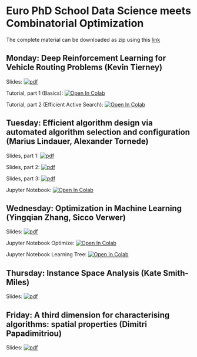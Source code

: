 # Euro PhD School Data Science meets Combinatorial Optimization

The complete material can be downloaded as zip using this [link](https://github.com/decision-analytics/PhD-School-DSO-2023/archive/refs/heads/main.zip)



## Monday: Deep Reinforcement Learning for Vehicle Routing Problems (Kevin Tierney)


Slides:  [![pdf](http://wwwimages.adobe.com/content/dam/acom/en/legal/images/badges/Adobe_PDF_file_icon_32x32.png)](https://github.com/decision-analytics/PhD-School-DSO-2023/blob/main/Monday/DRL4VRP_EURO_PhD_School_BI_2023.pdf?raw=true)


Tutorial, part 1 (Basics): [![Open In Colab](https://colab.research.google.com/assets/colab-badge.svg)](https://colab.research.google.com/github/decision-analytics/PhD-School-DSO-2023/blob/main/Monday/drl4co_tutorial.ipynb)

Tutorial, part 2 (Efficient Active Search): [![Open In Colab](https://colab.research.google.com/assets/colab-badge.svg)](https://colab.research.google.com/github/decision-analytics/PhD-School-DSO-2023/blob/main/Monday/drl4co_tutorial_eas.ipynb)


## Tuesday: Efficient algorithm design via automated algorithm selection and configuration (Marius Lindauer, Alexander Tornede)

Slides, part 1:  [![pdf](http://wwwimages.adobe.com/content/dam/acom/en/legal/images/badges/Adobe_PDF_file_icon_32x32.png)](https://github.com/decision-analytics/PhD-School-DSO-2023/blob/main/Tuesday/DSO_Summer_School_Part%201_Algorithm_Selection.pdf?raw=true)

Slides, part 2:  [![pdf](http://wwwimages.adobe.com/content/dam/acom/en/legal/images/badges/Adobe_PDF_file_icon_32x32.png)](https://github.com/decision-analytics/PhD-School-DSO-2023/blob/main/Tuesday/DSO_Summer_School_Part_2_Algorithm_Configuration.pdf?raw=true)

Slides, part 3:  [![pdf](http://wwwimages.adobe.com/content/dam/acom/en/legal/images/badges/Adobe_PDF_file_icon_32x32.png)](https://github.com/decision-analytics/PhD-School-DSO-2023/blob/main/Tuesday/DSO_Summer_School_Part_3_SMAC3.pdf?raw=true)

Jupyter Notebook:  [![Open In Colab](https://colab.research.google.com/assets/colab-badge.svg)](https://colab.research.google.com/github/decision-analytics/PhD-School-DSO-2023/blob/main/Tuesday/SMAC_DSO_Bielefeld.ipynb)


## Wednesday: Optimization in Machine Learning (Yingqian Zhang, Sicco Verwer)

Slides:  [![pdf](http://wwwimages.adobe.com/content/dam/acom/en/legal/images/badges/Adobe_PDF_file_icon_32x32.png)](https://github.com/decision-analytics/PhD-School-DSO-2023/blob/main/Wednesday/DecisionTreeOptimization_VerwerZhang_2023.pdf?raw=true)


Jupyter Notebook Optimize:  [![Open In Colab](https://colab.research.google.com/assets/colab-badge.svg)](https://colab.research.google.com/github/decision-analytics/PhD-School-DSO-2023/blob/main/Wednesday/lab_optimize.ipynb)

Jupyter Notebook Learning Tree:  [![Open In Colab](https://colab.research.google.com/assets/colab-badge.svg)](https://colab.research.google.com/github/decision-analytics/PhD-School-DSO-2023/blob/main/Wednesday/learning_tree_lab.ipynb)

## Thursday: Instance Space Analysis (Kate Smith-Miles)

Slides:  [![pdf](http://wwwimages.adobe.com/content/dam/acom/en/legal/images/badges/Adobe_PDF_file_icon_32x32.png)](https://github.com/decision-analytics/PhD-School-DSO-2023/blob/main/Thursday/Instance_Space_Analysis.pdf?raw=true)

## Friday: A third dimension for characterising algorithms: spatial properties (Dimitri Papadimitriou)

Slides: [![pdf](http://wwwimages.adobe.com/content/dam/acom/en/legal/images/badges/Adobe_PDF_file_icon_32x32.png)](https://github.com/decision-analytics/PhD-School-DSO-2023/blob/main/Friday/DSO_2023_Papadimitriou.pdf?raw=true)

